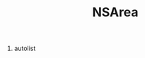 ﻿---
uid: crmscript_ref_NSArea
title: NSArea
intellisense: Void.NSArea
keywords: NSArea
so.topic: reference
---



1. autolist 

